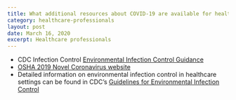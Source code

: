 ```yaml
---
title: What additional resources about COVID-19 are available for healthcare professionals?
category: healthcare-professionals
layout: post
date: March 16, 2020
excerpt: Healthcare professionals
---
```


* CDC Infection Control <a href="https://www.cdc.gov/infectioncontrol/guidelines/environmental/background/medical-waste.html#i5"> Environmental Infection Control Guidance</a>
* <a href="https://www.osha.gov/SLTC/covid-19/"> OSHA 2019 Novel Coronavirus website</a> 
* Detailed information on environmental infection control in healthcare settings can be found in CDC’s <a href="https://www.cdc.gov/infectioncontrol/guidelines/environmental/index.html"> Guidelines for Environmental Infection Control</a>